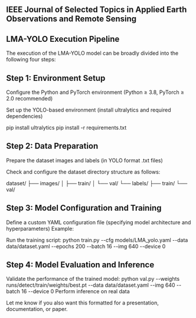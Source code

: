 ## IEEE Journal of Selected Topics in Applied Earth Observations and Remote Sensing	##

## LMA-YOLO Execution Pipeline

The execution of the LMA-YOLO model can be broadly divided into the following four steps:

## Step 1: Environment Setup

Configure the Python and PyTorch environment (Python ≥ 3.8, PyTorch ≥ 2.0 recommended)

Set up the YOLO-based environment (install ultralytics and required dependencies)

pip install ultralytics
pip install -r requirements.txt

## Step 2: Data Preparation

Prepare the dataset images and labels (in YOLO format .txt files)

Check and configure the dataset directory structure as follows:

dataset/
├── images/
│   ├── train/
│   └── val/
└── labels/
    ├── train/
    └── val/
    
## Step 3: Model Configuration and Training

Define a custom YAML configuration file (specifying model architecture and hyperparameters)
Example:

Run the training script:
python train.py --cfg models/LMA_yolo.yaml --data data/dataset.yaml --epochs 200 --batch 16 --img 640 --device 0

## Step 4: Model Evaluation and Inference

Validate the performance of the trained model:
python val.py --weights runs/detect/train/weights/best.pt --data data/dataset.yaml --img 640 --batch 16 --device 0
Perform inference on real data

Let me know if you also want this formatted for a presentation, documentation, or paper.
